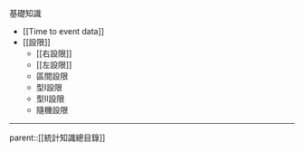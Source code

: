 基礎知識
- [[Time to event data]]
- [[設限]]
	- [[右設限]]
	- [[左設限]]
	- 區間設限
	- 型I設限
	- 型II設限
	- 隨機設限
- - -
parent::[[統計知識總目錄]]